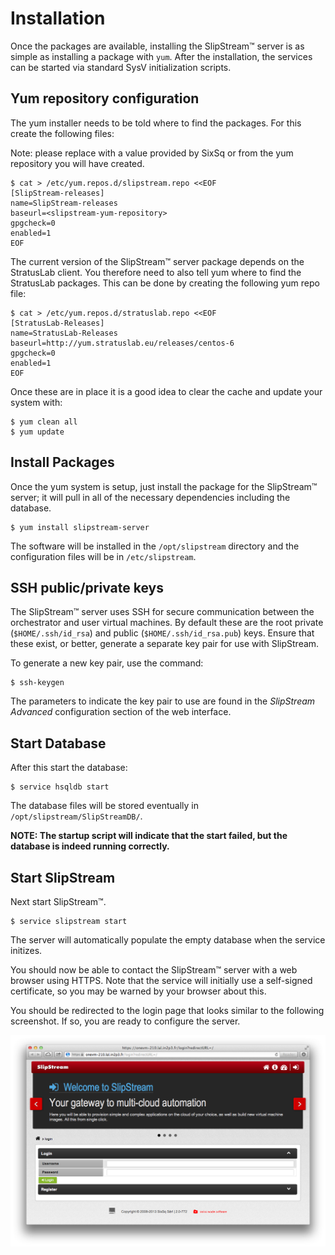 # Installation

Once the packages are available, installing the SlipStream™ server is
as simple as installing a package with `yum`.  After the installation,
the services can be started via standard SysV initialization scripts.

## Yum repository configuration

The yum installer needs to be told where to find the packages. For this
create the following files:

Note: please replace *<slipstream-yum-repository>* with a value provided
by SixSq or from the yum repository you will have created.

    $ cat > /etc/yum.repos.d/slipstream.repo <<EOF
    [SlipStream-releases]
    name=SlipStream-releases
    baseurl=<slipstream-yum-repository>
    gpgcheck=0
    enabled=1
    EOF

The current version of the SlipStream™ server package depends on
the StratusLab client.  You therefore need to also tell yum where to find
the StratusLab packages.  This can be done by creating the following yum
repo file:

    $ cat > /etc/yum.repos.d/stratuslab.repo <<EOF
    [StratusLab-Releases]
    name=StratusLab-Releases
    baseurl=http://yum.stratuslab.eu/releases/centos-6
    gpgcheck=0
    enabled=1
    EOF

Once these are in place it is a good idea to clear the cache and
update your system with:

    $ yum clean all
    $ yum update

## Install Packages

Once the yum system is setup, just install the package for the
SlipStream™ server; it will pull in all of the necessary dependencies
including the database.

    $ yum install slipstream-server

The software will be installed in the `/opt/slipstream` directory and
the configuration files will be in `/etc/slipstream`.

## SSH public/private keys

The SlipStream™ server uses SSH for secure communication between the
orchestrator and user virtual machines. By default these are the root
private (`$HOME/.ssh/id_rsa`) and public (`$HOME/.ssh/id_rsa.pub`)
keys.  Ensure that these exist, or better, generate a separate key
pair for use with SlipStream.

To generate a new key pair, use the command:

    $ ssh-keygen

The parameters to indicate the key pair to use are found in the
*SlipStream Advanced* configuration section of the web interface.

## Start Database

After this start the database:

    $ service hsqldb start

The database files will be stored eventually in
`/opt/slipstream/SlipStreamDB/`.

**NOTE: The startup script will indicate that the start failed, but
the database is indeed running correctly.**

## Start SlipStream

Next start SlipStream™.

    $ service slipstream start

The server will automatically populate the empty database when the
service initizes. 

You should now be able to contact the SlipStream™ server with a web
browser using HTTPS.  Note that the service will initially use a
self-signed certificate, so you may be warned by your browser about
this.

You should be redirected to the login page that looks similar to
the following screenshot.  If so, you are ready to configure the
server.

![SlipStream™ Login Page](images/screenshot-login.png)
